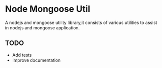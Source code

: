 # Node Mongoose Util
A nodejs and mongoose utility library,it consists of various utilities to assist in nodejs and mongoose application.

## TODO
- Add tests
- Improve documentation